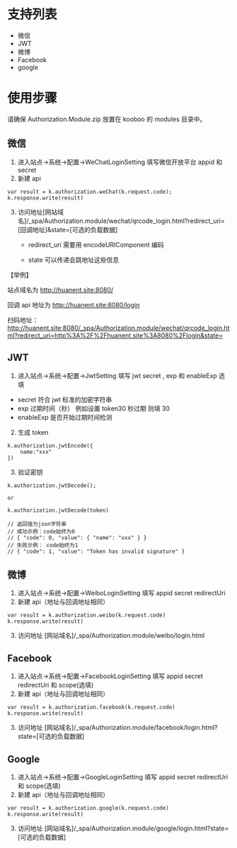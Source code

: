 # 支持列表

- 微信
- JWT
- 微博
- Facebook
- google

# 使用步骤

请确保 Authorization.Module.zip 放置在 kooboo 的 modules 目录中。

## 微信

1. 进入站点->系统->配置->WeChatLoginSetting 填写微信开放平台 appid 和 secret
2. 新建 api

```
var result = k.authorization.weChat(k.request.code);
k.response.write(result)
```

3. 访问地址[网站域名]/\_spa/Authorization.module/wechat/qrcode_login.html?redirect_uri=[回调地址]&state=[可选的负载数据]

   - redirect_uri 需要用 encodeURIComponent 编码

   - state 可以传递会跳地址这些信息

【举例】

站点域名为 http://huanent.site:8080/

回调 api 地址为 http://huanent.site:8080/login

扫码地址：http://huanent.site:8080/_spa/Authorization.module/wechat/qrcode_login.html?redirect_uri=http%3A%2F%2Fhuanent.site%3A8080%2Flogin&state=

## JWT

1. 进入站点->系统->配置->JwtSetting 填写 jwt secret , exp 和 enableExp 选填

- secret 符合 jwt 标准的加密字符串
- exp 过期时间（秒） 例如设置 token30 秒过期 则填 30
- enableExp 是否开始过期时间检测

2. 生成 token

```
k.authorization.jwtEncode({
    name:"xxx"
})
```

3. 验证密钥

```
k.authorization.jwtDecode();

or

k.authorization.jwtDecode(token)

// 返回值为json字符串
// 成功示例：code始终为0
// { "code": 0, "value": { "name": "xxx" } }
// 失败示例： code始终为1
// { "code": 1, "value": "Token has invalid signature" }

```

## 微博

1. 进入站点->系统->配置->WeiboLoginSetting 填写 appid secret redirectUri
2. 新建 api（地址与回调地址相同）

```
var result = k.authorization.weibo(k.request.code)
k.response.write(result)
```

3. 访问地址 [网站域名]/\_spa/Authorization.module/weibo/login.html

## Facebook

1. 进入站点->系统->配置->FacebookLoginSetting 填写 appid secret redirectUri 和 scope(选填)
2. 新建 api（地址与回调地址相同）

```
var result = k.authorization.facebook(k.request.code)
k.response.write(result)
```

3. 访问地址 [网站域名]/\_spa/Authorization.module/facebook/login.html?state=[可选的负载数据]

## Google

1. 进入站点->系统->配置->GoogleLoginSetting 填写 appid secret redirectUri 和 scope(选填)
2. 新建 api（地址与回调地址相同）

```
var result = k.authorization.google(k.request.code)
k.response.write(result)
```

3. 访问地址 [网站域名]/\_spa/Authorization.module/google/login.html?state=[可选的负载数据]
